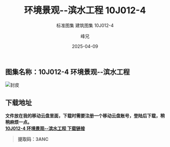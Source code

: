 ﻿---
layout:     post
title:      环境景观--滨水工程 10J012-4
subtitle:   标准图集 建筑图集  10J012-4
date:       2025-04-09
author:     峰兄
header-img: img/the-first.png
catalog: true
tags:
- 建筑图集
- 标准图集
---
## 图集名称：10J012-4 环境景观--滨水工程 
![封皮][1]

## 下载地址 ##
**文件放在我的移动云盘里面，下载时需要注册一个移动云盘账号，登陆后下载，稍稍麻烦一点。**  
[**10J012-4 环境景观--滨水工程 下载链接**][2]

> **提取码：3ANC**


  [1]: https://pic1.imgdb.cn/item/67f62e4088c538a9b5c77abf.jpg
  [2]: https://caiyun.139.com/m/i?105CpV6BoN1eC